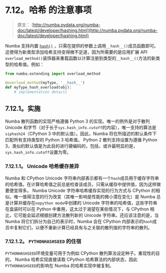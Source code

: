 # 7.12。哈希  的注意事项

> 原文： [http://numba.pydata.org/numba-doc/latest/developer/hashing.html](http://numba.pydata.org/numba-doc/latest/developer/hashing.html)

Numba 支持内置 [`hash()`](https://docs.python.org/3/library/functions.html#hash "(in Python v3.7)") ，只需在提供的参数上调用`__hash__()`成员函数即可。这使得为​​新类型添加哈希支持变得微不足道，因为所需要的是应用扩展 API `overload_method()`装饰器来重载函数以计算注册到类型的`__hash__()`方法的新类型的哈希值。例如：

```py
from numba.extending import overload_method

@overload_method(myType, '__hash__')
def myType_hash_overload(obj):
    # implementation details

```

## 7.12.1。实施

Numba 散列函数的实现严格遵循 Python 3 的实现。唯一的例外是对于散列 Unicode 和字节（对于长于`sys.hash_info.cutoff`的内容），唯一支持的算法是`siphash24`（CPython 3 中的默认值）。因此，Numba 将在所描述的默认条件下匹配所有支持类型的 Python 3 哈希值。 Python 2 散列支持设置为遵循 Python 3，类似的默认值是为此目的进行硬编码的，包括，或许最明显的是，`sys.hash_info.cutoff`设置为零。

### 7.12.1.1。 Unicode 哈希缓存差异

Numba 和 CPython Unicode 字符串内部表示都有一个`hash`成员用于缓存字符串的哈希值。在计算哈希值之前总是检查该成员，只需从缓存中提供值，因为这样做要便宜得多。 Numba Unicode 字符串哈希缓存实现的行为方式与 CPython 的相似。唯一值得注意的行为改变（其唯一影响是性能的微小潜在变化）是 Numba 总是计算并缓存在`nopython mode`中创建的 Unicode 字符串的哈希值，这些字符串在盒装时可以在 Python 中重用，这太过于渴望在某些情况下，与 CPython 相比，它可能会延迟根据创建方法散列新的 Unicode 字符串。还应该注意的是，当 Numba 将它们拆分为自己的表示时，Numba 会在 CPython 内部表示的`hash`成员中复制它们，以便不重新计算已经具有与之关联的散列值的字符串的散列。

### 7.12.1.2。 `PYTHONHASHSEED` 的住宿

`PYTHONHASHSEED`环境变量可用于为例如 CPython 散列算法设定种子。重现性的目的。 Numba 哈希实现直接读取 CPython 哈希算法的内部状态，因此`PYTHONHASHSEED`的影响在 Numba 的哈希实现中被复制。